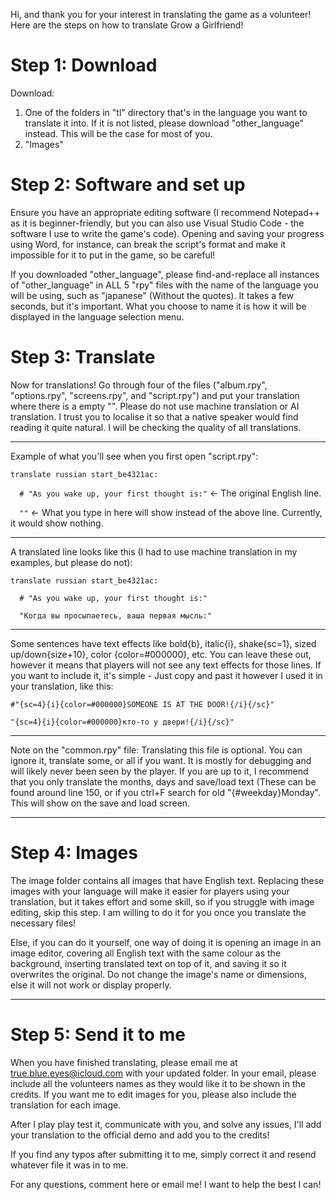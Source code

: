 Hi, and thank you for your interest in translating the game as a volunteer! Here are the steps on how to translate Grow a Girlfriend!

# Step 1: Download
Download:
1. One of the folders in "tl" directory that's in the language you want to translate it into. If it is not listed, please download "other_language" instead. This will be the case for most of you.
2. "Images"
   
# Step 2: Software and set up
Ensure you have an appropriate editing software (I recommend Notepad++ as it is beginner-friendly, but you can also use Visual Studio Code - the software I use to write the game's code). Opening and saving your progress using Word, for instance, can break the script's format and make it impossible for it to put in the game, so be careful!
  
If you downloaded "other_language", please find-and-replace all instances of "other_language" in ALL 5 "rpy" files with the name of the language you will be using, such as "japanese" (Without the quotes). It takes a few seconds, but it's important. What you choose to name it is how it will be displayed in the language selection menu.

# Step 3: Translate
Now for translations! Go through four of the files ("album.rpy", "options.rpy", "screens.rpy", and "script.rpy") and put your translation where there is a empty "". Please do not use machine translation or AI translation. I trust you to localise it so that a native speaker would find reading it quite natural. I will be checking the quality of all translations.
   
--------------------------------------
Example of what you'll see when you first open "script.rpy": 

`translate russian start_be4321ac:`

`  # "As you wake up, your first thought is:"`   <- The original English line.

`  ""`  <- What you type in here will show instead of the above line. Currently, it would show nothing.

--------------------------------------

A translated line looks like this (I had to use machine translation in my examples, but please do not):

`translate russian start_be4321ac:`

`  # "As you wake up, your first thought is:"`

`  "Когда вы просыпаетесь, ваша первая мысль:"`

--------------------------------------

Some sentences have text effects like bold{b}, italic{i}, shake{sc=1}, sized up/down{size+10}, color {color=#000000}, etc. You can leave these out, however it means that players will not see any text effects for those lines. If you want to include it, it's simple - Just copy and past it however I used it in your translation, like this:
  
`#"{sc=4}{i}{color=#000000}SOMEONE IS AT THE DOOR!{/i}{/sc}"`

`"{sc=4}{i}{color=#000000}кто-то у двери!{/i}{/sc}"`

--------------------------------------

Note on the "common.rpy" file: Translating this file is optional. You can ignore it, translate some, or all if you want. It is mostly for debugging and will likely never been seen by the player. If you are up to it, I recommend that you only translate the months, days and save/load text (These can be found around line 150, or if you ctrl+F search for old "{#weekday}Monday". This will show on the save and load screen.

--------------------------------------

# Step 4: Images
The image folder contains all images that have English text. Replacing these images with your language will make it easier for players using your translation, but it takes effort and some skill, so if you struggle with image editing, skip this step. I am willing to do it for you once you translate the necessary files!

Else, if you can do it yourself, one way of doing it is opening an image in an image editor, covering all English text with the same colour as the background, inserting translated text on top of it, and saving it so it overwrites the original. Do not change the image's name or dimensions, else it will not work or display properly.

--------------------------------------
   
# Step 5: Send it to me
When you have finished translating, please email me at true.blue.eyes@icloud.com with your updated folder. In your email, please include all the volunteers names as they would like it to be shown in the credits. If you want me to edit images for you, please also include the translation for each image.

After I play play test it, communicate with you, and solve any issues, I'll add your translation to the official demo and add you to the credits!

If you find any typos after submitting it to me, simply correct it and resend whatever file it was in to me.

For any questions, comment here or email me! I want to help the best I can!
